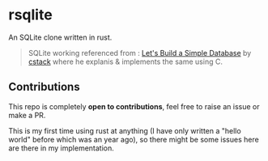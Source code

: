 # rsqlite

An SQLite clone written in rust.

> SQLite working referenced from : [Let's Build a Simple Database](https://cstack.github.io/db_tutorial/) by [cstack](https://github.com/cstack) where he explanis & implements the same using C.

## Contributions

This repo is completely **open to contributions**, feel free to raise an issue or make a PR.

This is my first time using rust at anything (I have only written a "hello world" before which was an year ago), so there might be some issues here are there in my implementation.
